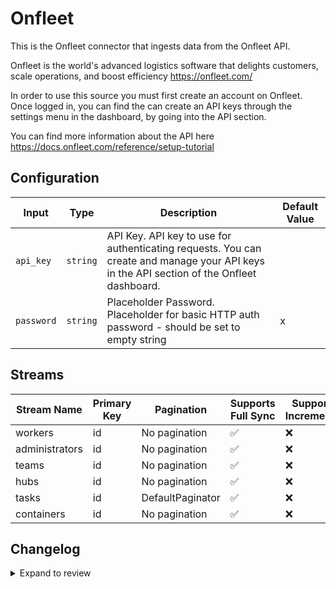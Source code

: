 # Onfleet
This is the Onfleet connector that ingests data from the Onfleet API.

Onfleet is the world&#39;s advanced logistics software that delights customers, scale operations, and boost efficiency https://onfleet.com/

In order to use this source you must first create an account on Onfleet. Once logged in, you can find the can create an API keys through the settings menu in the dashboard, by going into the API section.

You can find more information about the API here https://docs.onfleet.com/reference/setup-tutorial

## Configuration

| Input | Type | Description | Default Value |
|-------|------|-------------|---------------|
| `api_key` | `string` | API Key. API key to use for authenticating requests. You can create and manage your API keys in the API section of the Onfleet dashboard. |  |
| `password` | `string` | Placeholder Password. Placeholder for basic HTTP auth password - should be set to empty string | x |

## Streams
| Stream Name | Primary Key | Pagination | Supports Full Sync | Supports Incremental |
|-------------|-------------|------------|---------------------|----------------------|
| workers | id | No pagination | ✅ |  ❌  |
| administrators | id | No pagination | ✅ |  ❌  |
| teams | id | No pagination | ✅ |  ❌  |
| hubs | id | No pagination | ✅ |  ❌  |
| tasks | id | DefaultPaginator | ✅ |  ❌  |
| containers | id | No pagination | ✅ |  ❌  |


## Changelog

<details>
  <summary>Expand to review</summary>

| Version          | Date              | Pull Request | Subject        |
|------------------|-------------------|--------------|----------------|
| 0.0.4 | 2024-12-14 | [49712](https://github.com/airbytehq/airbyte/pull/49712) | Update dependencies |
| 0.0.3 | 2024-12-12 | [49336](https://github.com/airbytehq/airbyte/pull/49336) | Update dependencies |
| 0.0.2 | 2024-12-11 | [49051](https://github.com/airbytehq/airbyte/pull/49051) | Starting with this version, the Docker image is now rootless. Please note that this and future versions will not be compatible with Airbyte versions earlier than 0.64 |
| 0.0.1 | 2024-10-27 | | Initial release by [@aazam-gh](https://github.com/aazam-gh) via Connector Builder |

</details>
